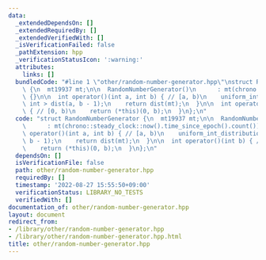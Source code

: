 ```yaml
---
data:
  _extendedDependsOn: []
  _extendedRequiredBy: []
  _extendedVerifiedWith: []
  _isVerificationFailed: false
  _pathExtension: hpp
  _verificationStatusIcon: ':warning:'
  attributes:
    links: []
  bundledCode: "#line 1 \"other/random-number-generator.hpp\"\nstruct RandomNumberGenerator\
    \ {\n  mt19937 mt;\n\n  RandomNumberGenerator()\n      : mt(chrono::steady_clock::now().time_since_epoch().count())\
    \ {}\n\n  int operator()(int a, int b) { // [a, b)\n    uniform_int_distribution<\
    \ int > dist(a, b - 1);\n    return dist(mt);\n  }\n\n  int operator()(int b)\
    \ { // [0, b)\n    return (*this)(0, b);\n  }\n};\n"
  code: "struct RandomNumberGenerator {\n  mt19937 mt;\n\n  RandomNumberGenerator()\n\
    \      : mt(chrono::steady_clock::now().time_since_epoch().count()) {}\n\n  int\
    \ operator()(int a, int b) { // [a, b)\n    uniform_int_distribution< int > dist(a,\
    \ b - 1);\n    return dist(mt);\n  }\n\n  int operator()(int b) { // [0, b)\n\
    \    return (*this)(0, b);\n  }\n};\n"
  dependsOn: []
  isVerificationFile: false
  path: other/random-number-generator.hpp
  requiredBy: []
  timestamp: '2022-08-27 15:55:50+09:00'
  verificationStatus: LIBRARY_NO_TESTS
  verifiedWith: []
documentation_of: other/random-number-generator.hpp
layout: document
redirect_from:
- /library/other/random-number-generator.hpp
- /library/other/random-number-generator.hpp.html
title: other/random-number-generator.hpp
---
```

